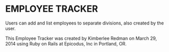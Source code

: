 EMPLOYEE TRACKER
==

Users can add and list employees to separate divisions, also created by the user.


This Employee Tracker was created by Kimberlee Redman on March 29, 2014 using Ruby on Rails at Epicodus, Inc in Portland, OR.
